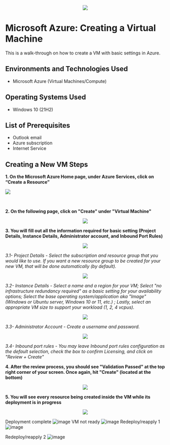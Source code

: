 <p align="center">
<img src="https://github.com/deborasantos7/azure-vm/assets/158119574/e8c04827-d38a-469d-a627-0ea2fa739730"
"
"/>
</p>

<h1>Microsoft Azure: Creating a Virtual Machine</h1>
This is a walk-through on how to create a VM with basic settings in Azure.<br />


<h2>Environments and Technologies Used</h2>

- Microsoft Azure (Virtual Machines/Compute)

<h2>Operating Systems Used </h2>

- Windows 10</b> (21H2)

<h2>List of Prerequisites</h2>

- Outlook email
- Azure subscription
- Internet Service

<h2>Creating a New VM Steps</h2>
          
**1. On the Microsoft Azure Home page, under Azure Services, click on “Create a Resource”**

<p align="center">
<p>
<img src="https://github.com/deborasantos7/azure-vm/assets/158119574/2bc84550-df99-462b-8008-3beab6d99292"
"/>
</p><p>


</p>
<br />

**2. On the following page, click on "Create" under "Virtual Machine"**

<p align="center">
<img src="https://github.com/deborasantos7/azure-vm/assets/158119574/170a6f81-ddf1-4427-8d36-6aa3e69a1e3e"
</p>


**3. You will fill out all the information required for basic setting (Project Details, Instance Details, Administrator account, and Inbound Port Rules)**

<p align="center">
<img src="https://github.com/deborasantos7/azure-vm/assets/158119574/2be95815-086b-4268-ae94-724fa2cb9bba">
</p>

*3.1- Project Details - Select the subscription and resource group that you would like to use. If you want a new resource group to be created for your new VM, that will be done automatically (by default).*

<p align="center">
<img src="https://github.com/deborasantos7/azure-vm/assets/158119574/3fdeaab6-24b7-4a28-b4b5-c215d082e31e">
</p>

*3.2- Instance Details - Select a name and a region for your VM; Select "no infrastructure redundancy required" as a basic setting for your availability options; Select the base operating system/application aka "Image" (Windows or Ubuntu server, Windows 10 or 11, etc.)
; Lastly, select an appropriate VM size to support your workload (1, 2, 4 vcpus).*


<p align="center">
<img src="https://github.com/deborasantos7/azure-vm/assets/158119574/f0d573f5-64d8-4529-8ac2-86e9cf0dd147">
</p>
          
*3.3- Administrator Account - Create a username and password.*

<p align="center">
<img src="https://github.com/deborasantos7/azure-vm/assets/158119574/d4332f9a-3aa4-4a07-8d07-81726bcaeedf"
</p>

*3.4- Inbound port rules - You may leave Inbound port rules configuration as the default selection, check the box to confirm Licensing, and click on "Review + Create"*

**4. After the review process, you should see "Validation Passed" at the top right corner of your screen. Once again, hit "Create" (located at the bottom)**

<p align="center">
<img src="https://github.com/deborasantos7/azure-vm/assets/158119574/116d9961-4953-4340-9528-d881d3eba2a6">
</p>

**5. You will see every resource being created inside the VM while its deployment is in progress**

<p align="center">
<img src="https://github.com/deborasantos7/azure-vm/assets/158119574/95451aa0-410a-44e8-ab0b-6bb20b1173c0">
</p>



Deployment complete ![image](https://github.com/deborasantos7/azure-vm/assets/158119574/5fc3d730-d6b7-4754-bedd-44689d50c795)
VM not ready ![image](https://github.com/deborasantos7/azure-vm/assets/158119574/3759338e-3d0d-4b92-8809-09e2131daedd)
Redeploy/reapply 1 ![image](https://github.com/deborasantos7/azure-vm/assets/158119574/7b625f18-5020-4ae2-8b37-4c53650e3328)

Redeploy/reapply 2 ![image](https://github.com/deborasantos7/azure-vm/assets/158119574/8a27f1aa-8c78-467a-9601-d687bb3ed2c4)




